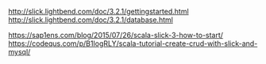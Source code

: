 http://slick.lightbend.com/doc/3.2.1/gettingstarted.html
http://slick.lightbend.com/doc/3.2.1/database.html

https://sap1ens.com/blog/2015/07/26/scala-slick-3-how-to-start/
https://codequs.com/p/B1IogRLY/scala-tutorial-create-crud-with-slick-and-mysql/

